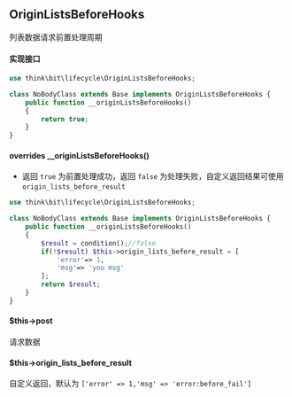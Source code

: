 ## OriginListsBeforeHooks

列表数据请求前置处理周期

#### 实现接口

```php
use think\bit\lifecycle\OriginListsBeforeHooks;

class NoBodyClass extends Base implements OriginListsBeforeHooks {
    public function __originListsBeforeHooks()
    {
        return true;
    }
}
```

#### overrides __originListsBeforeHooks()

- 返回 `true` 为前置处理成功，返回 `false` 为处理失败，自定义返回结果可使用 `origin_lists_before_result`  

```php
use think\bit\lifecycle\OriginListsBeforeHooks;

class NoBodyClass extends Base implements OriginListsBeforeHooks {
    public function __originListsBeforeHooks()
    {
        $result = condition();//false
        if(!$result) $this->origin_lists_before_result = [
            'error'=> 1,
            'msg'=> 'you msg'
        ];
        return $result;
    }
}
```

#### $this->post

请求数据

#### $this->origin_lists_before_result

自定义返回，默认为 `['error' => 1,'msg' => 'error:before_fail']`